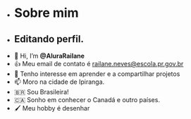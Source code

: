 - # Sobre mim
- ## Editando perfil.
- 👋 Hi, I’m **@AluraRailane**
- 👍 Meu email de contato é railane.neves@escola.pr.gov.br 
- 🥇 Tenho interesse em aprender e a compartilhar projetos
- 📫 Moro na cidade de Ipiranga.
- 🇧🇷 Sou Brasileira!
- 🇨🇦 Sonho em conhecer o Canadá e outro países.
- 🖌️ Meu hobby é desenhar
